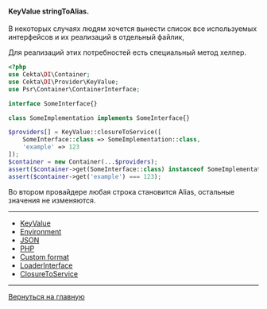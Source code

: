 
#### KeyValue stringToAlias.

В некоторых случаях людям хочется вынести список все используемых интерфейсов и их реализаций в отдельный файлик, 

Для реализаций этих потребностей есть специальный метод хелпер.

```php
<?php
use Cekta\DI\Container;
use Cekta\DI\Provider\KeyValue;
use Psr\Container\ContainerInterface;

interface SomeInterface{}

class SomeImplementation implements SomeInterface{}

$providers[] = KeyValue::closureToService([
    SomeInterface::class => SomeImplementation::class,
    'example' => 123
]);
$container = new Container(...$providers);
assert($container->get(SomeInterface::class) instanceof SomeImplementation);
assert($container->get('example') === 123);
```

Во втором провайдере любая строка становится Alias, остальные значения не изменяются.

---
* [KeyValue](key-value.md)
* [Environment](environment.md)
* [JSON](json.md)
* [PHP](PHP.md)
* [Custom format](custom-format.md)
* [LoaderInterface](loader-interface.md)
* [ClosureToService](closureToService.md)
---
[Вернуться на главную](../../readme.md)
